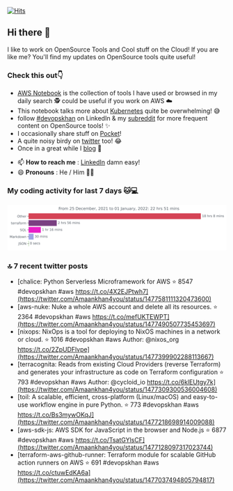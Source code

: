 [![Hits](https://hits.seeyoufarm.com/api/count/incr/badge.svg?url=https%3A%2F%2Fgithub.com%2Fakhan4u%2Fhit-counter&count_bg=%2379C83D&title_bg=%23555555&icon=&icon_color=%23E7E7E7&title=visits&edge_flat=false)](https://hits.seeyoufarm.com)

## Hi there 👋

I like to work on OpenSource Tools and Cool stuff on the Cloud! If you are like me? You'll find my updates on OpenSource tools quite useful!

### Check this out👇

* [AWS Notebook](https://histre.com/public/notebooks/dnllyanu/aws/) is the collection of tools I have used or browsed in my daily search 🕵️ could be useful if you work on AWS ☁️
* This notebook talks more about [Kubernetes](https://histre.com/public/notebooks/6uxdvo3y/kubernetes/) quite be overwhelming! 😅
* follow [#devopskhan](https://www.linkedin.com/feed/hashtag/devopskhan/) on LinkedIn & my [subreddit](https://www.reddit.com/r/devopskhan/) for more frequent content on OpenSource tools! ✨
* I occasionally share stuff on [Pocket](https://getpocket.com/@ej6g8d1dp2829A16a9Tf5d4T6bAMp3d8791rejDe86yem3bm4e14ex4fT4dluk29)!
* A quite noisy birdy on [twitter](https://twitter.com/Amaankhan4you) too! 😂
* Once in a great while I [blog](https://linuxparrot.com/) 😬


- 📫 **How to reach me** : [LinkedIn](https://www.linkedin.com/in/amaan-khan-linux-ninja) damn easy!
- 😄 **Pronouns** : He / Him 🤷‍♂️

### My coding activity for last 7 days 🐱💻

<img src="https://github.com/akhan4u/akhan4u/blob/main/images/stat.svg" alt="Amaan's Wakatime Activity!"/>

### 🔝 7 recent twitter posts
<!-- DEVDOJO:START -->
- [chalice: Python Serverless Microframework for AWS
⭐️ 8547
#devopskhan #aws
https://t.co/4X2EJPtwh7](https://twitter.com/Amaankhan4you/status/1477581111320473600)
- [aws-nuke: Nuke a whole AWS account and delete all its resources.
⭐️ 2364
#devopskhan #aws
https://t.co/mefUKTEWPT](https://twitter.com/Amaankhan4you/status/1477490507735453697)
- [nixops: NixOps is a tool for deploying to NixOS machines in a network or cloud.
⭐️ 1016
#devopskhan #aws
Author: @nixos_org
https://t.co/2ZpUDFlvpe](https://twitter.com/Amaankhan4you/status/1477399902288113667)
- [terracognita: Reads from existing Cloud Providers &lpar;reverse Terraform&rpar; and generates your infrastructure as code on Terraform configuration
⭐️ 793
#devopskhan #aws
Author: @cycloid_io
https://t.co/6klEUtgy7k](https://twitter.com/Amaankhan4you/status/1477309300536004608)
- [toil: A scalable, efficient, cross-platform &lpar;Linux/macOS&rpar; and easy-to-use workflow engine in pure Python.
⭐️ 773
#devopskhan #aws
https://t.co/Bs3mywOKqJ](https://twitter.com/Amaankhan4you/status/1477218698914009088)
- [aws-sdk-js: AWS SDK for JavaScript in the browser and Node.js
⭐️ 6877
#devopskhan #aws
https://t.co/TsatGYlsCF](https://twitter.com/Amaankhan4you/status/1477128097317023744)
- [terraform-aws-github-runner: Terraform module for scalable GitHub action runners on AWS
⭐️ 691
#devopskhan #aws
https://t.co/ctuwEdKA6a](https://twitter.com/Amaankhan4you/status/1477037494805794817)
<!-- DEVDOJO:END -->

<!-- ![Amaan's GitHub stats](https://github-readme-stats.vercel.app/api?username=akhan4u&count_private=true&show_icons=true&hide=contribs) -->
